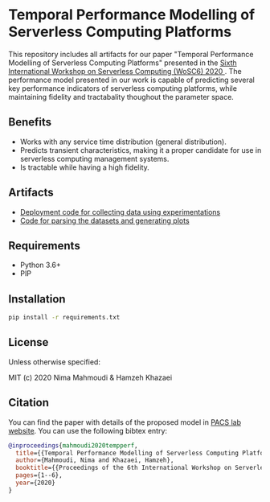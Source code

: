 # Temporal Performance Modelling of Serverless Computing Platforms

This repository includes all artifacts for our paper "Temporal Performance Modelling of Serverless Computing Platforms" presented in the [Sixth International Workshop on Serverless Computing (WoSC6) 2020
](https://www.serverlesscomputing.org/wosc6/). The performance model presented in our work is capable of predicting several key performance indicators of serverless computing platforms, while maintaining fidelity and tractabality thoughout the parameter space.

## Benefits

- Works with any service time distribution (general distribution).
- Predicts transient characteristics, making it a proper candidate for use in serverless computing management systems.
- Is tractable while having a high fidelity.

## Artifacts

- [Deployment code for collecting data using experimentations](https://github.com/pacslab/serverless-performance-modeling/tree/master/deployments)
- [Code for parsing the datasets and generating plots](./parsing-experiment-transient.ipynb)

## Requirements

- Python 3.6+
- PIP

## Installation

```sh
pip install -r requirements.txt
```

## License

Unless otherwise specified:

MIT (c) 2020 Nima Mahmoudi & Hamzeh Khazaei

## Citation

You can find the paper with details of the proposed model in [PACS lab website](https://pacs.eecs.yorku.ca/publications/). You can use the following bibtex entry:

```bib
@inproceedings{mahmoudi2020tempperf,
  title={{Temporal Performance Modelling of Serverless Computing Platforms}},
  author={Mahmoudi, Nima and Khazaei, Hamzeh},
  booktitle={{Proceedings of the 6th International Workshop on Serverless Computing}},
  pages={1--6},
  year={2020}
}
```

